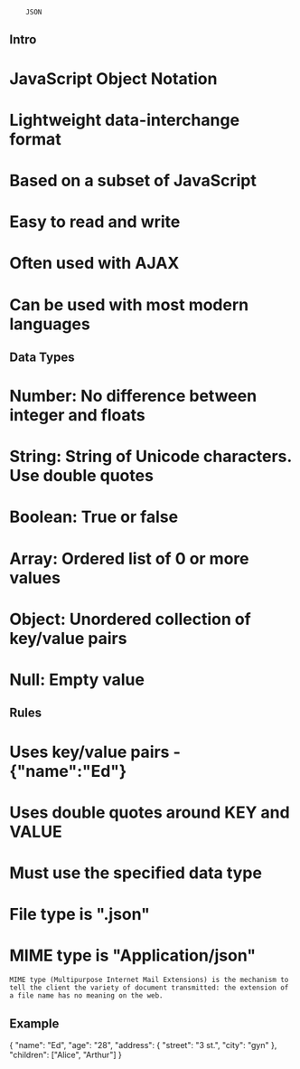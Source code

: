 		JSON 

Intro
-----

# JavaScript Object Notation
# Lightweight data-interchange format
# Based on a subset of JavaScript
# Easy to read and write
# Often used with AJAX
# Can be used with most modern languages

Data Types
----------

# Number: No difference between integer and floats
# String: String of Unicode characters. Use double quotes
# Boolean: True or false
# Array: Ordered list of 0 or more values
# Object: Unordered collection of key/value pairs
# Null: Empty value

Rules
-----

# Uses key/value pairs - {"name":"Ed"}
# Uses double quotes around KEY and VALUE
# Must use the specified data type
# File type is ".json"
# MIME type is "Application/json"
	MIME type (Multipurpose Internet Mail Extensions) is the mechanism to tell the client the variety of document transmitted: the extension of a file name has no meaning on the web.

Example
-------
{
	"name": "Ed",
	"age": "28",
	"address": {
		"street": "3 st.",
		"city": "gyn"
	},
	"children": ["Alice", "Arthur"]
}